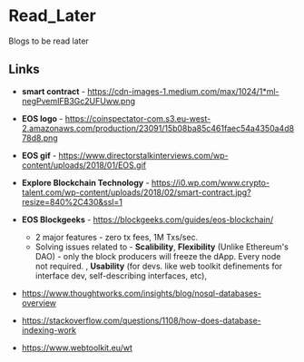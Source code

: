 # Read_Later
Blogs to be read later


## Links
* **smart contract** - https://cdn-images-1.medium.com/max/1024/1*ml-negPvemIFB3Gc2UFUww.png
* **EOS logo** - https://coinspectator-com.s3.eu-west-2.amazonaws.com/production/23091/15b08ba85c461faec54a4350a4d878d8.png
* **EOS gif** - https://www.directorstalkinterviews.com/wp-content/uploads/2018/01/EOS.gif
* **Explore Blockchain Technology** -  https://i0.wp.com/www.crypto-talent.com/wp-content/uploads/2018/02/smart-contract.jpg?resize=840%2C430&ssl=1
* **EOS Blockgeeks** - https://blockgeeks.com/guides/eos-blockchain/
  * 2 major features - zero tx fees, 1M Txs/sec.
  * Solving issues related to - **Scalibility**, **Flexibility** (Unlike Ethereum's DAO) - only the block producers will freeze the dApp. Every node not required.
    , **Usability** (for devs. like web toolkit definements for interface dev, self-describing interfaces, etc), 
    
* https://www.thoughtworks.com/insights/blog/nosql-databases-overview
* https://stackoverflow.com/questions/1108/how-does-database-indexing-work
* https://www.webtoolkit.eu/wt
